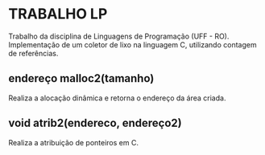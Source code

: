 # TRABALHO LP
Trabalho da disciplina de Linguagens de Programação (UFF - RO).
Implementação de um coletor de lixo na linguagem C, utilizando contagem de referências.

## endereço malloc2(tamanho) 
Realiza a alocação dinâmica e retorna o endereço da área criada.
## void atrib2(endereco, endereço2)
Realiza a atribuição de ponteiros em C.
